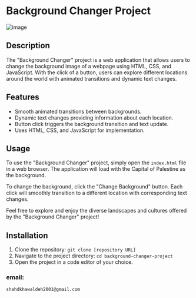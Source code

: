 # Background Changer Project

![image](/chrome_qjIthMvVgD.gif)

## Description

The "Background Changer" project is a web application that allows users to change the background image of a webpage using HTML, CSS, and JavaScript. With the click of a button, users can explore different locations around the world with animated transitions and dynamic text changes.

## Features
- Smooth animated transitions between backgrounds.
- Dynamic text changes providing information about each location.
- Button click triggers the background transition and text update.
- Uses HTML, CSS, and JavaScript for implementation.

## Usage

To use the "Background Changer" project, simply open the `index.html` file in a web browser. The application will load with the Capital of Palestine as the background.

To change the background, click the "Change Background" button. Each click will smoothly transition to a different location  with corresponding text changes.

Feel free to explore and enjoy the diverse landscapes and cultures offered by the "Background Changer" project!

## Installation

1. Clone the repository: `git clone [repository URL]`
2. Navigate to the project directory: `cd background-changer-project`
3. Open the project in a code editor of your choice.


### email:
```
shahdkhawaldeh2001@gmail.com
```
